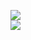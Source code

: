 [![](https://img.shields.io/badge/Made%20With-Github%20Spray-lightgrey.svg?style=for-the-badge&logo=github)](https://github.com/Annihil/github-spray#26322)  
[![](https://i.imgur.com/2DrTn0Z.gif)](https://github.com/Annihil/github-spray)